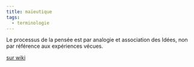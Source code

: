 ```yaml
---
title: maïeutique
tags:
  - terminologie
---
```

Le processus de la pensée est par analogie et association des Idées, non par référence aux expériences vécues.

[sur wiki](https://fr.m.wikipedia.org/wiki/Maïeutique_(philosophie))